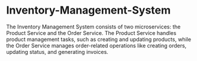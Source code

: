 # Inventory-Management-System
The Inventory Management System consists of two microservices: the Product Service and the Order Service. The Product Service handles product management tasks, such as creating and updating products, while the Order Service manages order-related operations like creating orders, updating status, and generating invoices.
